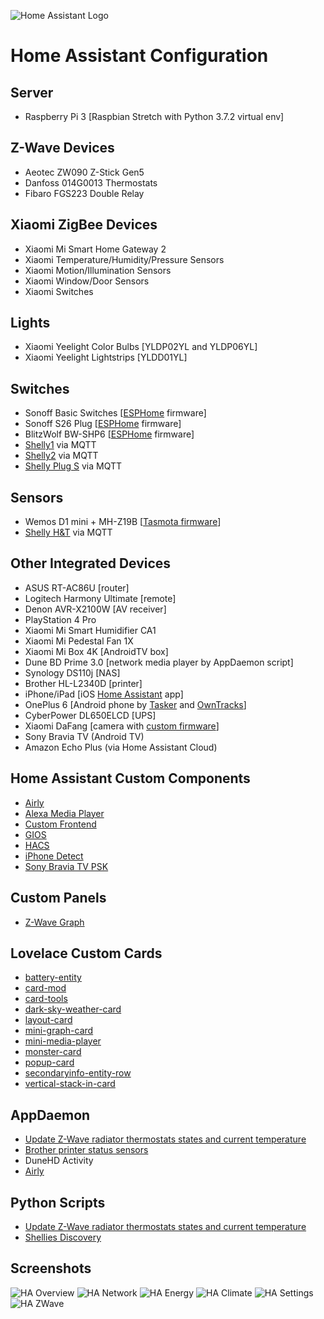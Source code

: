 ![Home Assistant Logo](https://github.com/brianjking/hass-config/blob/master/images/hass.png "Home Assistant Logo")

# Home Assistant Configuration

## Server

* Raspberry Pi 3 [Raspbian Stretch with Python 3.7.2 virtual env]

## Z-Wave Devices

* Aeotec ZW090 Z-Stick Gen5
* Danfoss 014G0013 Thermostats
* Fibaro FGS223 Double Relay

## Xiaomi ZigBee Devices

* Xiaomi Mi Smart Home Gateway 2
* Xiaomi Temperature/Humidity/Pressure Sensors
* Xiaomi Motion/Illumination Sensors
* Xiaomi Window/Door Sensors
* Xiaomi Switches

## Lights

* Xiaomi Yeelight Color Bulbs [YLDP02YL and YLDP06YL]
* Xiaomi Yeelight Lightstrips [YLDD01YL]

## Switches

* Sonoff Basic Switches [[ESPHome](https://esphome.io) firmware]
* Sonoff S26 Plug [[ESPHome](https://esphome.io) firmware]
* BlitzWolf BW-SHP6 [[ESPHome](https://esphome.io) firmware]
* [Shelly1](https://shelly.cloud/shelly1-open-source/) via MQTT
* [Shelly2](https://shelly.cloud/shelly2/) via MQTT
* [Shelly Plug S](https://shelly.cloud/shelly-plug-s/) via MQTT

## Sensors

* Wemos D1 mini + MH-Z19B [[Tasmota firmware](https://github.com/arendst/Sonoff-Tasmota)]
* [Shelly H&T](https://shelly.cloud/shelly-humidity-and-temperature/) via MQTT

## Other Integrated Devices

* ASUS RT-AC86U [router]
* Logitech Harmony Ultimate [remote]
* Denon AVR-X2100W [AV receiver]
* PlayStation 4 Pro
* Xiaomi Mi Smart Humidifier CA1
* Xiaomi Mi Pedestal Fan 1X
* Xiaomi Mi Box 4K [AndroidTV box]
* Dune BD Prime 3.0 [network media player by AppDaemon script]
* Synology DS110j [NAS]
* Brother HL-L2340D [printer]
* iPhone/iPad [iOS [Home Assistant](https://itunes.apple.com/us/app/home-assistant-companion/id1099568401) app]
* OnePlus 6 [Android phone by [Tasker](https://play.google.com/store/apps/details?id=net.dinglisch.android.taskerm) and [OwnTracks](https://play.google.com/store/apps/details?id=org.owntracks.android&hl=pl)]
* CyberPower DL650ELCD [UPS]
* Xiaomi DaFang [camera with [custom firmware](https://github.com/EliasKotlyar/Xiaomi-Dafang-Hacks)]
* Sony Bravia TV (Android TV)
* Amazon Echo Plus (via Home Assistant Cloud)

## Home Assistant Custom Components

* [Airly](https://github.com/bieniu/ha-airly)
* [Alexa Media Player](https://github.com/custom-components/alexa_media_player)
* [Custom Frontend](https://github.com/home-assistant/home-assistant/pull/10783)
* [GIOS](https://github.com/bieniu/ha-gios)
* [HACS](https://github.com/custom-components/hacs)
* [iPhone Detect](https://github.com/mudape/iphonedetect)
* [Sony Bravia TV PSK](https://github.com/custom-components/media_player.braviatv_psk)

## Custom Panels

* [Z-Wave Graph](https://gist.github.com/AdamNaj/cbf4d792a22f443fe9d354e4dca4de00)

## Lovelace Custom Cards

* [battery-entity](https://github.com/cbulock/lovelace-battery-entity)
* [card-mod](https://github.com/thomasloven/lovelace-card-mod)
* [card-tools](https://github.com/thomasloven/lovelace-card-tools)
* [dark-sky-weather-card](https://github.com/iammexx/home-assistant-config/tree/master/ui/darksky)
* [layout-card](https://github.com/thomasloven/lovelace-layout-card)
* [mini-graph-card](https://github.com/kalkih/mini-graph-card)
* [mini-media-player](https://github.com/kalkih/mini-media-player)
* [monster-card](https://github.com/ciotlosm/custom-lovelace/tree/master/monster-card)
* [popup-card](https://github.com/thomasloven/lovelace-popup-card)
* [secondaryinfo-entity-row](https://github.com/MizterB/lovelace-secondaryinfo-entity-row)
* [vertical-stack-in-card](https://github.com/custom-cards/vertical-stack-in-card)

## AppDaemon

* [Update Z-Wave radiator thermostats states and current temperature](https://github.com/bieniu/ha-ad-thermostats-update)
* [Brother printer status sensors](https://github.com/bieniu/ha-ad-brother-printer)
* DuneHD Activity
* [Airly](https://github.com/bieniu/ha-ad-airly)

## Python Scripts

* [Update Z-Wave radiator thermostats states and current temperature](https://github.com/bieniu/ha-thermostat-update)
* [Shellies Discovery](https://github.com/bieniu/ha-shellies-discovery)

## Screenshots

![HA Overview](https://github.com/bieniu/home-assistant-config/blob/master/screenshots/HA-overview.png)
![HA Network](https://github.com/bieniu/home-assistant-config/blob/master/screenshots/HA-network.png)
![HA Energy](https://github.com/bieniu/home-assistant-config/blob/master/screenshots/HA-energy.png)
![HA Climate](https://github.com/bieniu/home-assistant-config/blob/master/screenshots/HA-climate.png)
![HA Settings](https://github.com/bieniu/home-assistant-config/blob/master/screenshots/HA-settings.png)
![HA ZWave](https://github.com/bieniu/home-assistant-config/blob/master/screenshots/HA-zwave.png)
